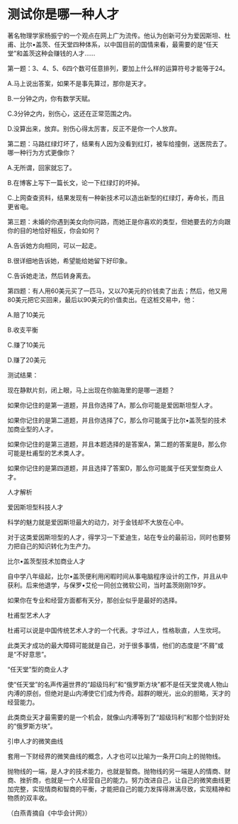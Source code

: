 # 测试你是哪一种人才

著名物理学家杨振宁的一个观点在网上广为流传。他认为创新可分为爱因斯坦、杜甫、比尔•盖茨、任天堂四种体系，以中国目前的国情来看，最需要的是“任天堂”和盖茨这种会赚钱的人才…… 

第一题：3、4、5、6四个数可任意排列，要加上什么样的运算符号才能等于24。 

A.马上说出答案，如果不是事先算过，那你是天才。 

B.一分钟之内，你有数学天赋。 

C.3分钟之内，别伤心，这还在正常范围之内。 

D.没算出来，放弃。别伤心得太厉害，反正不是你一个人放弃。 

第二题：马路红绿灯坏了，结果有人因为没看到红灯，被车给撞倒，送医院去了。哪一种行为方式更像你？ 

A.无所谓，回家就忘了。 

B.在博客上写下一篇长文，论一下红绿灯的坏掉。 

C.上网查查资料，结果发现有一种新技术可以造出新型的红绿灯，寿命长，而且更省电。 

第三题：未婚的你遇到美女向你问路，而她正是你喜欢的类型，但她要去的方向跟你的目的地恰好相反，你会如何？ 

A.告诉她方向相同，可以一起走。 

B.很详细地告诉她，希望能给她留下好印象。 

C.告诉她走法，然后转身离去。 

第四题：有人用60美元买了一匹马，又以70美元的价钱卖了出去；然后，他又用80美元把它买回来，最后以90美元的价值卖出。在这桩交易中，他： 

A.赔了10美元 

B.收支平衡 

C.赚了10美元 

D.赚了20美元 

测试结果： 

现在静默片刻，闭上眼，马上出现在你脑海里的是哪一道题？ 

如果你记住的是第一道题，并且你选择了A，那么你可能是爱因斯坦型人才。 

如果你记住的是第二道题，并且你选择了C，那么你可能属于比尔•盖茨型的技术加商业型的人才。 

如果你记住的是第三道题，并且本题选择的是答案A，第二题的答案是B，那么你可能是杜甫型的艺术类人才。 

如果你记住的是第四道题，并且选择了答案D，那么你可能属于任天堂型商业人才。 

人才解析 

爱因斯坦型科技人才 

科学的魅力就是爱因斯坦最大的动力，对于金钱却不大放在心中。 

对于这类爱因斯坦型的人才，得学习一下爱迪生，站在专业的最前沿，同时也要努力把自己的知识转化为生产力。 

比尔•盖茨型技术加商业人才 

自中学八年级起，比尔•盖茨便利用闲暇时间从事电脑程序设计的工作，并且从中获利。后来他退学，与保罗•艾伦一同创立微软公司，当时盖茨刚刚19岁。 

如果你在专业和经营方面都有天分，那创业似乎是最好的选择。 

杜甫型艺术人才 

杜甫可以说是中国传统艺术人才的一个代表。才华过人，性格耿直，人生坎坷。 

此类天才成功的最大障碍可能就是自己，对于很多事情，他们的态度是“不屑”或是“不好意思”。 

“任天堂”型的商业人才 

使“任天堂”的名声传遍世界的“超级玛利”和“俄罗斯方块”都不是任天堂灵魂人物山内溥的原创，但绝对是山内溥使它们成为传奇。超群的眼光，出众的胆略，天才的经营能力。 

此类商业天才最需要的是一个机会，就像山内溥等到了“超级玛利”和那个恰到好处的“俄罗斯方块”。 

引申人才的微笑曲线 

套用一下财经界的微笑曲线的概念，人才也可以比喻为一条开口向上的抛物线。 

抛物线的一端，是人才的技术能力，也就是智商。抛物线的另一端是人的情商、财商、挫折商，也就是一个人经营自己的能力。努力改进自己，让自己的微笑曲线更加完整，实现情商和智商的平衡，才能把自己的能力发挥得淋漓尽致，实现精神和物质的双丰收。 

（白燕青摘自《中华会计网》）